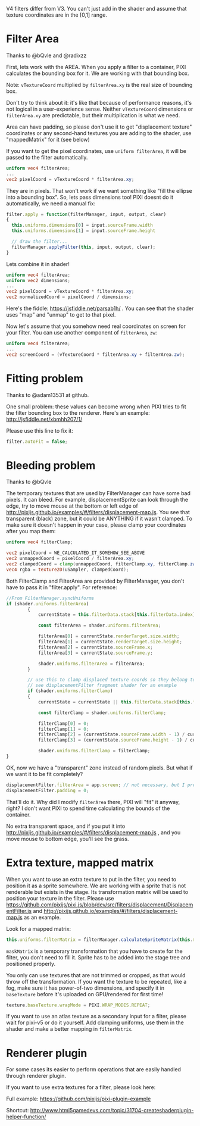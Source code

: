 V4 filters differ from V3. You can't just add in the shader and assume that texture coordinates are in the [0,1] range.

# Filter Area

Thanks to @bQvle and @radixzz

First, lets work with the AREA. When you apply a filter to a container, PIXI calculates the bounding box for it. We are working with that bounding box.

Note: `vTextureCoord` multiplied by `filterArea.xy` is the real size of bounding box.

Don't try to think about it: it's like that because of performance reasons, it's not logical in a user-experience sense. Neither `vTextureCoord` dimensions or `filterArea.xy` are predictable, but their multiplication is what we need. 

Area can have padding, so please don't use it to get "displacement texture" coordinates or any second-hand textures you are adding to the shader, use "mappedMatrix" for it (see below)

If you want to get the pixel coordinates, use `uniform filterArea`, it will be passed to the filter automatically.

```glsl
uniform vec4 filterArea;
...
vec2 pixelCoord = vTextureCoord * filterArea.xy;
```

They are in pixels. That won't work if we want something like "fill the ellipse into a bounding box". So, lets pass dimensions too! PIXI doesnt do it automatically, we need a manual fix:

```js
filter.apply = function(filterManager, input, output, clear)
{
  this.uniforms.dimensions[0] = input.sourceFrame.width
  this.uniforms.dimensions[1] = input.sourceFrame.height

  // draw the filter...
  filterManager.applyFilter(this, input, output, clear);
}
```

Lets combine it in shader!

```glsl
uniform vec4 filterArea;
uniform vec2 dimensions;
...
vec2 pixelCoord = vTextureCoord * filterArea.xy;
vec2 normalizedCoord = pixelCoord / dimensions;
```

Here's the fiddle: https://jsfiddle.net/parsab1h/ . You can see that the shader uses "map" and "unmap" to get to that pixel.

Now let's assume that you somehow need real coordinates on screen for your filter. You can use another component of `filterArea`, `zw`:

```glsl
uniform vec4 filterArea;
...
vec2 screenCoord = (vTextureCoord * filterArea.xy + filterArea.zw);
```

# Fitting problem

Thanks to @adam13531 at github.

One small problem: these values can become wrong when PIXI tries to fit the filter bounding box to the renderer. Here's an example: http://jsfiddle.net/xbmhh207/1/

Please use this line to fix it:

```js
filter.autoFit = false;
```

# Bleeding problem

Thanks to @bQvle

The temporary textures that are used by FilterManager can have some bad pixels. It can bleed. For example, displacementSprite can look through the edge, try to move mouse at the bottom or left edge of http://pixijs.github.io/examples/#/filters/displacement-map.js. You see that transparent (black) zone, but it could be ANYTHING if it wasn't clamped. To make sure it doesn't happen in your case, please clamp your coordinates after you map them:

```glsl
uniform vec4 filterClamp;

vec2 pixelCoord = WE_CALCULATED_IT_SOMEHOW_SEE_ABOVE
vec2 unmappedCoord = pixelCoord / filterArea.xy;
vec2 clampedCoord = clamp(unmappedCoord, filterClamp.xy, filterClamp.zw);
vec4 rgba = texture2D(uSampler, clampedCoord);
```

Both FilterClamp and FilterArea are provided by FilterManager, you don't have to pass it in "filter.apply". For reference:

```js
//From FilterManager.syncUniforms
if (shader.uniforms.filterArea)
        {
            currentState = this.filterData.stack[this.filterData.index];

            const filterArea = shader.uniforms.filterArea;

            filterArea[0] = currentState.renderTarget.size.width;
            filterArea[1] = currentState.renderTarget.size.height;
            filterArea[2] = currentState.sourceFrame.x;
            filterArea[3] = currentState.sourceFrame.y;

            shader.uniforms.filterArea = filterArea;
        }

        // use this to clamp displaced texture coords so they belong to filterArea
        // see displacementFilter fragment shader for an example
        if (shader.uniforms.filterClamp)
        {
            currentState = currentState || this.filterData.stack[this.filterData.index];

            const filterClamp = shader.uniforms.filterClamp;

            filterClamp[0] = 0;
            filterClamp[1] = 0;
            filterClamp[2] = (currentState.sourceFrame.width - 1) / currentState.renderTarget.size.width;
            filterClamp[3] = (currentState.sourceFrame.height - 1) / currentState.renderTarget.size.height;

            shader.uniforms.filterClamp = filterClamp;
}
```

OK, now we have a "transparent" zone instead of random pixels. But what if we want it to be fit completely?

```js
displacementFilter.filterArea = app.screen; // not necessary, but I prefer to do it.
displacementFilter.padding = 0;
```

That'll do it. Why did I modify `filterArea` there, PIXI will "fit" it anyway, right? I don't want PIXI to spend time calculating the bounds of the container.

No extra transparent space, and if you put it into http://pixijs.github.io/examples/#/filters/displacement-map.js , and you move mouse to bottom edge, you'll see the grass.

# Extra texture, mapped matrix

When you want to use an extra texture to put in the filter, you need to position it as a sprite somewhere. We are working with a sprite that is not renderable but exists in the stage. Its transformation matrix will be used to position your texture in the filter. Please use https://github.com/pixijs/pixi.js/blob/dev/src/filters/displacement/DisplacementFilter.js and http://pixijs.github.io/examples/#/filters/displacement-map.js as an example.

Look for a mapped matrix: 

```js
this.uniforms.filterMatrix = filterManager.calculateSpriteMatrix(this.maskMatrix, this.maskSprite);
```

`maskMatrix` is a temporary transformation that you have to create for the filter, you don't need to fill it. Sprite has to be added into the stage tree and positioned properly.

You only can use textures that are not trimmed or cropped, as that would throw off the transformation. If you want the texture to be repeated, like a fog, make sure it has power-of-two dimensions, and specify it in `baseTexture` before it's uploaded on GPU/rendered for first time!

```js
texture.baseTexture.wrapMode = PIXI.WRAP_MODES.REPEAT;
```
If you want to use an atlas texture as a secondary input for a filter, please wait for pixi-v5 or do it yourself. Add clamping uniforms, use them in the shader and make a better mapping in `filterMatrix`.

# Renderer plugin

For some cases its easier to perform operations that are easily handled through renderer plugin.

If you want to use extra textures for a filter, please look here:

Full example: https://github.com/pixijs/pixi-plugin-example

Shortcut: http://www.html5gamedevs.com/topic/31704-createshaderplugin-helper-function/